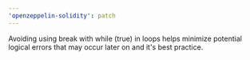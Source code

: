 ```yaml
---
'openzeppelin-solidity': patch
---
```


Avoiding using break with while (true) in loops helps minimize potential logical errors that may occur later on and it's best practice.
